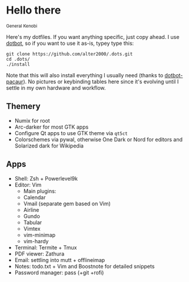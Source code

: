 # Hello there

<sup>General Kenobi</sup>

Here's my dotfiles. If you want anything specific, just copy ahead. I use [dotbot](https://github.com/anishathalye/dotbot), so if you want to use it as-is, typey type this:

```shell
git clone https://github.com/alter2000/.dots.git
cd .dots/
./install
```

Note that this will also install everything I usually need (thanks to
[dotbot-pacaur](https://github.com/ajlende/dotbot-pacaur)).
No pictures or keybinding tables here since it's evolving until I settle in my own hardware and workflow.

## Themery

* Numix for root
* Arc-darker for most GTK apps
* Configure Qt apps to use GTK theme via `qt5ct`
* Colorschemes via pywal, otherwise One Dark or Nord for editors and Solarized dark for Wikipedia

## Apps

* Shell: Zsh + Powerlevel9k
* Editor: Vim
  * Main plugins:
  * Calendar
  * Vmail (separate gem based on Vim)
  * Airline
  * Gundo
  * Tabular
  * Vimtex
  * vim-minimap
  * vim-hardy
* Terminal: Termite + Tmux
* PDF viewer: Zathura
* Email: settling into mutt + offlineimap
* Notes: todo.txt + Vim and Boostnote for detailed snippets
* Password manager: pass (+git +rofi)

